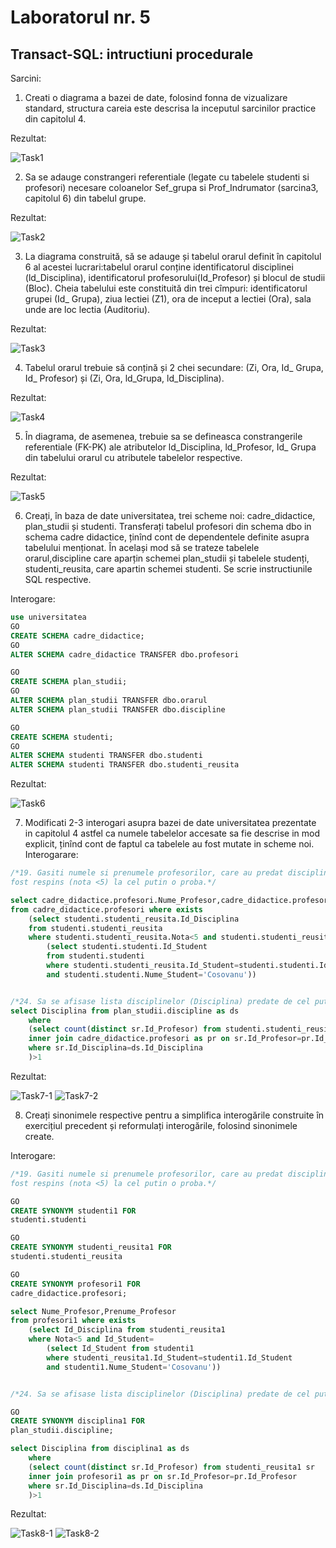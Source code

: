 ﻿# Laboratorul nr. 5

## Transact-SQL: intructiuni procedurale


Sarcini:

1. Creati o diagrama a bazei de date, folosind fonna de vizualizare standard, structura careia este
descrisa la inceputul sarcinilor practice din capitolul 4.

Rezultat:

![Task1](https://github.com/verasv81/DataBase/blob/master/Laboratory%207/images/Task-1.PNG)


2. Sa se adauge constrangeri referentiale (legate cu tabelele studenti si profesori) necesare
coloanelor Sef_grupa si Prof_Indrumator (sarcina3, capitolul 6) din tabelul grupe.


Rezultat:

![Task2](https://github.com/verasv81/DataBase/blob/master/Laboratory%207/images/Task-2.PNG)

3. La diagrama construită, să se adauge și tabelul orarul definit în capitolul 6 al acestei lucrari:tabelul orarul conține identificatorul 
disciplinei (ld_Disciplina), identificatorul profesorului(Id_Profesor) și blocul de studii (Bloc). Cheia tabelului este constituită din trei cîmpuri:
identificatorul grupei (Id_ Grupa), ziua lectiei (Z1), ora de inceput a lectiei (Ora), sala unde are loc lectia (Auditoriu).

Rezultat:

![Task3](https://github.com/verasv81/DataBase/blob/master/Laboratory%207/images/Task-3.PNG)

4. Tabelul orarul trebuie să conțină și 2 chei secundare: (Zi, Ora, Id_ Grupa, Id_ Profesor) și (Zi, Ora, ld_Grupa, ld_Disciplina).



Rezultat:

![Task4](https://github.com/verasv81/DataBase/blob/master/Laboratory%207/images/Task-4.PNG)


5.  În diagrama, de asemenea, trebuie sa se defineasca constrangerile referentiale (FK-PK) ale atributelor ld_Disciplina, ld_Profesor, 
Id_ Grupa din tabelului orarul cu atributele tabelelor respective.


Rezultat:

![Task5](https://github.com/verasv81/DataBase/blob/master/Laboratory%207/images/Task-5.PNG)


6. Creați, în baza de date universitatea, trei scheme noi: cadre_didactice, plan_studii și studenti. 
Transferați tabelul profesori din schema dbo in schema cadre didactice, ținînd cont de dependentele definite asupra tabelului menționat. 
În același mod să se trateze tabelele orarul,discipline care aparțin schemei plan_studii și 
tabelele studenți, studenti_reusita, care apartin schemei studenti. Se scrie instructiunile SQL respective.

Interogare:
``` sql
use universitatea
GO
CREATE SCHEMA cadre_didactice;
GO
ALTER SCHEMA cadre_didactice TRANSFER dbo.profesori

GO
CREATE SCHEMA plan_studii;
GO
ALTER SCHEMA plan_studii TRANSFER dbo.orarul
ALTER SCHEMA plan_studii TRANSFER dbo.discipline

GO
CREATE SCHEMA studenti;
GO
ALTER SCHEMA studenti TRANSFER dbo.studenti
ALTER SCHEMA studenti TRANSFER dbo.studenti_reusita
```

Rezultat:

![Task6](https://github.com/verasv81/DataBase/blob/master/Laboratory%207/images/Task-6.PNG)


7. Modificati 2-3 interogari asupra bazei de date universitatea prezentate in capitolul 4 astfel ca numele tabelelor 
accesate sa fie descrise in mod explicit, ținînd cont de faptul ca tabelele au fost mutate in scheme noi.
Interogarare:

``` sql
/*19. Gasiti numele si prenumele profesorilor, care au predat discipline, in care studentul "Cosovanu" a
fost respins (nota <5) la cel putin o proba.*/

select cadre_didactice.profesori.Nume_Profesor,cadre_didactice.profesori.Prenume_Profesor 
from cadre_didactice.profesori where exists
	(select studenti.studenti_reusita.Id_Disciplina 
	from studenti.studenti_reusita 
	where studenti.studenti_reusita.Nota<5 and studenti.studenti_reusita.Id_Student=
		(select studenti.studenti.Id_Student 
		from studenti.studenti 
		where studenti.studenti_reusita.Id_Student=studenti.studenti.Id_Student 
		and studenti.studenti.Nume_Student='Cosovanu'))


/*24. Sa se afisase lista disciplinelor (Disciplina) predate de cel putin doi profesori. */
select Disciplina from plan_studii.discipline as ds 
	where 
	(select count(distinct sr.Id_Profesor) from studenti.studenti_reusita sr
	inner join cadre_didactice.profesori as pr on sr.Id_Profesor=pr.Id_Profesor
	where sr.Id_Disciplina=ds.Id_Disciplina
	)>1
```

Rezultat:

![Task7-1](https://github.com/verasv81/DataBase/blob/master/Laboratory%207/images/Task-7(1).PNG)
![Task7-2](https://github.com/verasv81/DataBase/blob/master/Laboratory%207/images/Task-7(2).PNG)


8. Creați sinonimele respective pentru a simplifica interogările construite în exercițiul precedent și reformulați interogările, 
folosind sinonimele create.

Interogare:

``` sql
/*19. Gasiti numele si prenumele profesorilor, care au predat discipline, in care studentul "Cosovanu" a
fost respins (nota <5) la cel putin o proba.*/

GO
CREATE SYNONYM studenti1 FOR
studenti.studenti

GO 
CREATE SYNONYM studenti_reusita1 FOR 
studenti.studenti_reusita

GO
CREATE SYNONYM profesori1 FOR
cadre_didactice.profesori;

select Nume_Profesor,Prenume_Profesor 
from profesori1 where exists
	(select Id_Disciplina from studenti_reusita1 
	where Nota<5 and Id_Student=
		(select Id_Student from studenti1 
		where studenti_reusita1.Id_Student=studenti1.Id_Student 
		and studenti1.Nume_Student='Cosovanu'))


/*24. Sa se afisase lista disciplinelor (Disciplina) predate de cel putin doi profesori. */

GO
CREATE SYNONYM disciplina1 FOR
plan_studii.discipline;

select Disciplina from disciplina1 as ds 
	where 
	(select count(distinct sr.Id_Profesor) from studenti_reusita1 sr
	inner join profesori1 as pr on sr.Id_Profesor=pr.Id_Profesor
	where sr.Id_Disciplina=ds.Id_Disciplina
	)>1 
```

Rezultat:

![Task8-1](https://github.com/verasv81/DataBase/blob/master/Laboratory%207/images/Task-8(1).PNG)
![Task8-2](https://github.com/verasv81/DataBase/blob/master/Laboratory%207/images/Task-8(2).PNG)
